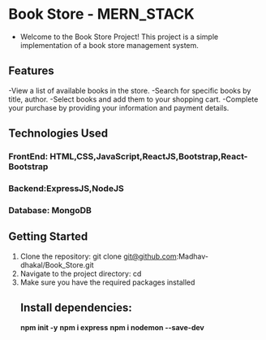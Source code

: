 # Book Store - MERN_STACK
- Welcome to the Book Store Project! This project is a simple implementation of a book store management system.
 ## Features
 -View a list of available books in the store.
 -Search for specific books by title, author.
 -Select books and add them to your shopping cart.
 -Complete your purchase by providing your information and payment details.
## Technologies Used
### FrontEnd: HTML,CSS,JavaScript,ReactJS,Bootstrap,React-Bootstrap
### Backend:ExpressJS,NodeJS
### Database: MongoDB

## Getting Started
1. Clone the repository:
   git clone git@github.com:Madhav-dhakal/Book_Store.git
2. Navigate to the project directory:
   cd <path>
3. Make sure you have the required packages installed
   ## Install dependencies:
   **npm init -y**
   **npm i express**
   **npm i nodemon --save-dev**
 
